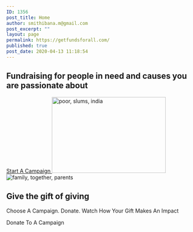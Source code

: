 ```yaml
---
ID: 1356
post_title: Home
author: smithibana.m@gmail.com
post_excerpt: ""
layout: page
permalink: https://getfundsforall.com/
published: true
post_date: 2020-04-13 11:18:54
---
```

<h2>Fundraising for people in need and causes you are passionate about</h2>		
			<a href="/register" role="button">
						Start A Campaign 
					</a>
										<img width="300" height="200" src="https://getfundsforall.com/wp-content/uploads/2020/11/poor-slums-india-2754335-300x200.jpg" alt="poor, slums, india" loading="lazy" srcset="https://getfundsforall.com/wp-content/uploads/2020/11/poor-slums-india-2754335-300x200.jpg 300w, https://getfundsforall.com/wp-content/uploads/2020/11/poor-slums-india-2754335-1024x682.jpg 1024w, https://getfundsforall.com/wp-content/uploads/2020/11/poor-slums-india-2754335-768x512.jpg 768w, https://getfundsforall.com/wp-content/uploads/2020/11/poor-slums-india-2754335.jpg 1280w" sizes="(max-width: 300px) 100vw, 300px" />											
										<img src="https://getfundsforall.com/wp-content/uploads/elementor/thumbs/family-together-parents-838239-oz5cq3442iyp2u2qpd3fr4l8zkythfkpsmozvawpiw.jpg" title="family, together, parents-838239" alt="family, together, parents" />											
			<h2>Give the gift of giving</h2>		
		<p>Choose A Campaign. Donate. Watch How Your Gift Makes An Impact</p>		
			<a role="button">
						Donate To A Campaign
					</a>